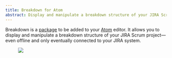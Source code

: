 ```yaml
---
title: Breakdown for Atom
abstract: Display and manipulate a breakdown structure of your JIRA Scrum project—even offline and only eventually connected to your JIRA system.
---
```

Breakdown is a [package](http://atom.io/packages/breakdown) to be added to your [Atom](http://atom.io) editor. It allows you to display and manipulate a breakdown structure of your JIRA Scrum project—even offline and only eventually connected to your JIRA system.

<figure>
<img src="/img/breakdown/breakdown.gif" />
</figure>

